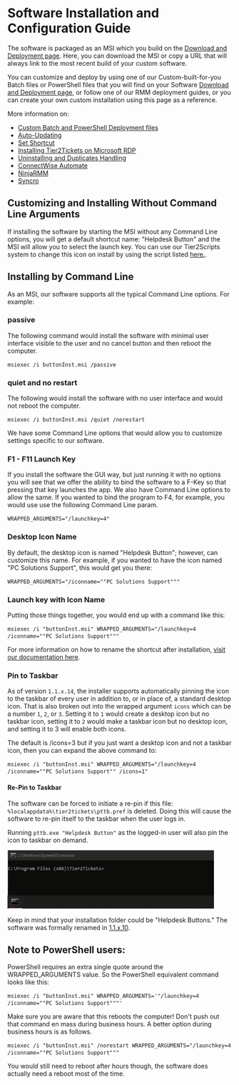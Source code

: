 # Software Installation and Configuration Guide

The software is packaged as an MSI which you build on the [Download and Deployment page](https://account.helpdeskbuttons.com/builds.php). Here, you can download the MSI or copy a URL that will always link to the most recent build of your custom software.

You can customize and deploy by using one of our Custom-built-for-you Batch files or PowerShell files that you will find on your Software [Download and Deployment page](https://account.helpdeskbuttons.com/builds.php), or follow one of our RMM deployment guides, or you can create your own custom installation using this page as a reference.

More information on:

- [Custom Batch and PowerShell Deployment files](https://docs.tier2tickets.com/content/deployment/scripts/)
- [Auto-Updating](https://docs.tier2tickets.com/content/deployment/auto-update/)
- [Set Shortcut](https://docs.tier2tickets.com/content/deployment/shortcut/)
- [Installing Tier2Tickets on Microsoft RDP](https://docs.tier2tickets.com/content/deployment/rdp/)
- [Uninstalling and Duplicates Handling](https://docs.tier2tickets.com/content/deployment/uninstall/)
- [ConnectWise Automate](https://docs.tier2tickets.com/content/deployment/automate/)
- [NinjaRMM](https://docs.tier2tickets.com/content/deployment/ninjarmm/)
- [Syncro](https://docs.tier2tickets.com/content/deployment/syncro/)

## Customizing and Installing Without Command Line Arguments

If installing the software by starting the MSI without any Command Line options, you will get a default shortcut name: "Helpdesk Button" and the MSI will allow you to select the launch key. You can use our Tier2Scripts system to change this icon on install by using the script listed [here.](https://docs.tier2tickets.com/content/customization/tier2scripts/#update-shortcut-icons-on-install).

## Installing by Command Line

As an MSI, our software supports all the typical Command Line options. For example:

### passive

The following command would install the software with minimal user interface visible to the user and no cancel button and then reboot the computer.

```
msiexec /i buttonInst.msi /passive
```

### quiet and no restart

The following would install the software with no user interface and would not reboot the computer.

```
msiexec /i buttonInst.msi /quiet /norestart
```

We have some Command Line options that would allow you to customize settings specific to our software.

### F1 - F11 Launch Key

If you install the software the GUI way, but just running it with no options you will see that we offer the ability to bind the software to a F-Key so that pressing that key launches the app. We also have Command Line options to allow the same. If you wanted to bind the program to F4, for example, you would use use the following Command Line param.

```
WRAPPED_ARGUMENTS="/launchkey=4"
```

### Desktop Icon Name

By default, the desktop icon is named "Helpdesk Button"; however, can customize this name. For example, if you wanted to have the icon named "PC Solutions Support", this would get you there:

```
WRAPPED_ARGUMENTS="/iconname=""PC Solutions Support"""
```

### Launch key with Icon Name

Putting those things together, you would end up with a command like this:

```
msiexec /i "buttonInst.msi" WRAPPED_ARGUMENTS="/launchkey=4 /iconname=""PC Solutions Support"""
```

For more information on how to rename the shortcut after installation, [visit our documentation here](https://docs.tier2tickets.com/content/deployment/shortcut).

### Pin to Taskbar

As of version `1.1.x.14`, the installer supports automatically pinning the icon to the taskbar of every user in addition to, or in place of, a standard desktop icon. That is also broken out into the wrapped argument `icons` which can be a number `1`, `2`, or `3`. Setting it to `1` would create a desktop icon but no taskbar icon, setting it to `2` would make a taskbar icon but no desktop icon, and setting it to 3 will enable both icons.

The default is /icons=3 but if you just want a desktop icon and not a taskbar icon, then you can expand the above command to:

```
msiexec /i "buttonInst.msi" WRAPPED_ARGUMENTS="/launchkey=4 /iconname=""PC Solutions Support"" /icons=1"
```

#### Re-Pin to Taskbar

The software can be forced to initiate a re-pin if this file: `%localappdata%\tier2tickets\pttb.pref` is deleted. Doing this will cause the software to re-pin itself to the taskbar when the user logs in.

Running `pttb.exe "Helpdesk Button"` as the logged-in user will also pin the icon to taskbar on demand.

![](images/pttb.gif)

Keep in mind that your installation folder could be "Helpdesk Buttons." The software was formally renamed in [1.1.x.10](https://docs.tier2tickets.com/content/general/changelog/#x-10).

## **Note to PowerShell users**:

PowerShell requires an extra single quote around the WRAPPED_ARGUMENTS value. So the PowerShell equivalent command looks like this:

```
msiexec /i "buttonInst.msi" WRAPPED_ARGUMENTS='"/launchkey=4 /iconname=""PC Solutions Support"""'
```

Make sure you are aware that this reboots the computer! Don't push out that command en mass during business hours. A better option during business hours is as follows.

```
msiexec /i "buttonInst.msi" /norestart WRAPPED_ARGUMENTS="/launchkey=4 /iconname=""PC Solutions Support"""
```

You would still need to reboot after hours though, the software does actually need a reboot most of the time.
